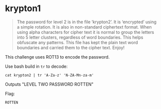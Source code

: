 # krypton1
> The password for level 2 is in the file ‘krypton2’. It is ‘encrypted’ using a
> simple rotation. It is also in non-standard ciphertext format. When using alpha
> characters for cipher text it is normal to group the letters into 5 letter
> clusters, regardless of word boundaries. This helps obfuscate any patterns.
> This file has kept the plain text word boundaries and carried them to the
> cipher text. Enjoy!


This challenge uses ROT13 to encode the password.

Use bash build in ```tr``` to decode:
```
cat krypton2 | tr 'A-Za-z' 'N-ZA-Mn-za-m'
```

Outputs "LEVEL TWO PASSWORD ROTTEN"

Flag:
```
ROTTEN
```
